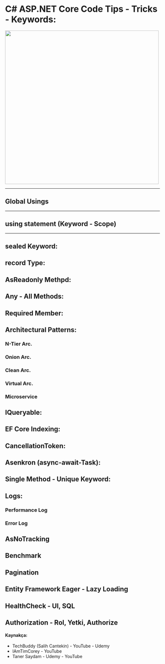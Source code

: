 # C# ASP.NET Core Code Tips - Tricks - Keywords:
<img width="500px;" src="https://www.aceinfoway.com/blog/wp-content/uploads/2020/05/top-5-benefits-of-using-aspnet-core.jpg"/>

---
## Global Usings
-----
## using statement (Keyword - Scope)
-----
## sealed Keyword:
## record Type:
## AsReadonly Methpd:
## Any - All Methods:
## Required Member:

## Architectural Patterns:
### N-Tier Arc.
### Onion Arc.
### Clean Arc.
### Virtual Arc.
### Microservice

## IQueryable:
## EF Core Indexing:
## CancellationToken:
## Asenkron (async-await-Task):
## Single Method - Unique Keyword:

## Logs:
### Performance Log
### Error Log

## AsNoTracking
## Benchmark
## Pagination
## Entity Framework Eager - Lazy Loading
## HealthCheck - UI, SQL 
## Authorization - Rol, Yetki, Authorize

#### Kaynakça:
- TechBuddy (Salih Cantekin) - YouTube - Udemy
- IAmTimCorey - YouTube
- Taner Saydam - Udemy - YouTube

